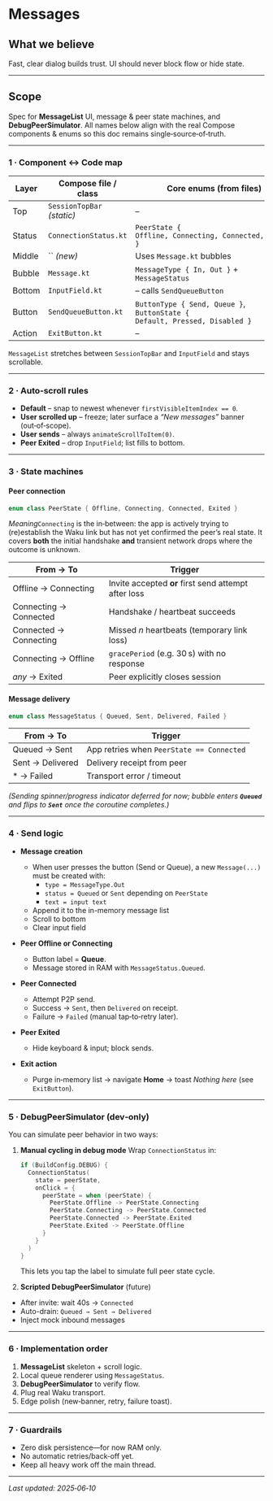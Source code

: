 # Messages

## What we believe

Fast, clear dialog builds trust. UI should never block flow or hide state.

---

## Scope

Spec for **MessageList** UI, message & peer state machines, and **DebugPeerSimulator**. All names below align with the real Compose components & enums so this doc remains single‑source‑of‑truth.

---

### 1 · Component ↔ Code map

| Layer  | Compose file / class       | Core enums (from files)                                                    |
| ------ | -------------------------- | -------------------------------------------------------------------------- |
| Top    | `SessionTopBar` *(static)* | –                                                                          |
| Status | `ConnectionStatus.kt`      | `PeerState { Offline, Connecting, Connected, Exited }`                     |
| Middle | `` *(new)*                 | Uses `Message.kt` bubbles                                                  |
| Bubble | `Message.kt`               | `MessageType { In, Out }` + `MessageStatus`                                |
| Bottom | `InputField.kt`            | – calls `SendQueueButton`                                                  |
| Button | `SendQueueButton.kt`       | `ButtonType { Send, Queue }`, `ButtonState { Default, Pressed, Disabled }` |
| Action | `ExitButton.kt`            | –                                                                          |

`MessageList` stretches between `SessionTopBar` and `InputField` and stays scrollable.

---

### 2 · Auto‑scroll rules

- **Default** – snap to newest whenever `firstVisibleItemIndex == 0`.
- **User scrolled up** – freeze; later surface a *“New messages”* banner (out‑of‑scope).
- **User sends** – always `animateScrollToItem(0)`.
- **Peer Exited** – drop `InputField`; list fills to bottom.

---

### 3 · State machines

#### Peer connection

```kotlin
enum class PeerState { Offline, Connecting, Connected, Exited }
```

*Meaning*`Connecting` is the in‑between: the app is actively trying to (re)establish the Waku link but has not yet confirmed the peer’s real state. It covers **both** the initial handshake **and** transient network drops where the outcome is unknown.

| From → To              | Trigger                                              |
| ---------------------- | ---------------------------------------------------- |
| Offline → Connecting   | Invite accepted **or** first send attempt after loss |
| Connecting → Connected | Handshake / heartbeat succeeds                       |
| Connected → Connecting | Missed *n* heartbeats (temporary link loss)          |
| Connecting → Offline   | `gracePeriod` (e.g. 30 s) with no response           |
| *any* → Exited         | Peer explicitly closes session                       |

#### Message delivery

```kotlin
enum class MessageStatus { Queued, Sent, Delivered, Failed }
```

| From → To        | Trigger                                   |
| ---------------- | ----------------------------------------- |
| Queued → Sent    | App retries when `PeerState == Connected` |
| Sent → Delivered | Delivery receipt from peer                |
| \* → Failed      | Transport error / timeout                 |

*(Sending spinner/progress indicator deferred for now; bubble enters **`Queued`** and flips to **`Sent`** once the coroutine completes.)*

---

### 4 · Send logic

- **Message creation**
  - When user presses the button (Send or Queue), a new `Message(...)` must be created with:
    - `type = MessageType.Out`
    - `status = Queued` or `Sent` depending on `PeerState`
    - `text = input text`
  - Append it to the in-memory message list
  - Scroll to bottom
  - Clear input field

- **Peer Offline or Connecting**
  - Button label = **Queue**.
  - Message stored in RAM with `MessageStatus.Queued`.
- **Peer Connected**
  - Attempt P2P send.
  - Success → `Sent`, then `Delivered` on receipt.
  - Failure → `Failed` (manual tap‑to‑retry later).
- **Peer Exited**
  - Hide keyboard & input; block sends.
- **Exit action**
  - Purge in‑memory list → navigate **Home** → toast *Nothing here* (see `ExitButton`).

---

### 5 · DebugPeerSimulator (dev‑only)

You can simulate peer behavior in two ways:

1. **Manual cycling in debug mode**
   Wrap `ConnectionStatus` in:
   ```kotlin
   if (BuildConfig.DEBUG) {
     ConnectionStatus(
       state = peerState,
       onClick = {
         peerState = when (peerState) {
           PeerState.Offline -> PeerState.Connecting
           PeerState.Connecting -> PeerState.Connected
           PeerState.Connected -> PeerState.Exited
           PeerState.Exited -> PeerState.Offline
         }
       }
     )
   }
   ```
   This lets you tap the label to simulate full peer state cycle.

2. **Scripted DebugPeerSimulator** (future)
  - After invite: wait 40s → `Connected`
  - Auto-drain: `Queued → Sent → Delivered`
  - Inject mock inbound messages

---

### 6 · Implementation order

1. **MessageList** skeleton + scroll logic.
2. Local queue renderer using `MessageStatus`.
3. **DebugPeerSimulator** to verify flow.
4. Plug real Waku transport.
5. Edge polish (new‑banner, retry, failure toast).

---

### 7 · Guardrails

- Zero disk persistence—for now RAM only.
- No automatic retries/back‑off yet.
- Keep all heavy work off the main thread.

---

*Last updated: 2025‑06‑10*
